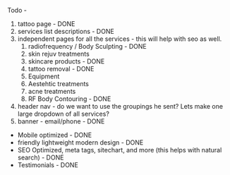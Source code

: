 Todo -

1. tattoo page - DONE
2. services list descriptions - DONE
3. independent pages for all the services - this will help with seo as well.
    1. radiofrequency / Body Sculpting - DONE
    2. skin rejuv treatments
    3. skincare products - DONE
    4. tattoo removal - DONE
    5. Equipment
    6. Aestehtic treatments
    7. acne treatments
    8. RF Body Contouring - DONE
4. header nav - do we want to use the groupings he sent? Lets make one large dropdown of all services?
5. banner - email/phone - DONE

- Mobile optimized - DONE
- friendly lightweight modern design - DONE
- SEO Optimized, meta tags, sitechart, and more (this helps with natural search) - DONE
- Testimonials - DONE
